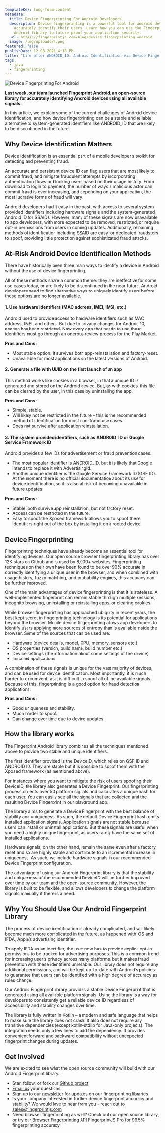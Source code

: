 ```yaml
---
templateKey: long-form-content
metadata:
  title: Device Fingerprinting For Android Developers
  description: Device fingerprinting is a powerful tool for Android developers to
    accurately identify their users. Learn how you can use the Fingerprint
    Android library to future-proof your application security.
  url: https://fingerprintjs.com/blog/device-fingerprinting-android
  image: /img/uploads/4.png
featured: false
publishDate: 12.08.2020 4:18 PM
title: "Life after ANDROID_ID: Android Identification via Device Fingerprinting"
tags:
  - java
  - fingerprinting
---
```

![Device Fingerprinting For Android](/img/uploads/4.png 'Fingerprint Android')

**Last week, our team launched Fingerprint Android, an open-source library for accurately identifying Android devices using all available signals.**

In this article, we explain some of the current challenges of Android device identification, and how device fingerprinting can be a stable and reliable alternative to system-generated identifiers like ANDROID_ID that are likely to be discontinued in the future.

## Why Device Identification Matters

Device identification is an essential part of a mobile developer’s toolkit for detecting and preventing fraud.

An accurate and persistent device ID can flag users that are most likely to commit fraud, and mitigate fraudulent attempts by incorporating authentication flows or blocking users based on their usage history. From download to login to payment, the number of ways a malicious actor can commit fraud is ever increasing, and depending on your application, the most lucrative forms of fraud will vary.

Android developers had it easy in the past, with access to several system-provided identifiers including hardware signals and the system-generated Android ID (or SSAID). However, many of these signals are now unavailable to app developers, with more expected to be removed, restricted, or require opt-in permissions from users in coming updates. Additionally, remaining methods of identification including SSAID are easy for dedicated fraudsters to spoof, providing little protection against sophisticated fraud attacks.

## At-Risk Android Device Identification Methods

There have historically been three main ways to identify a device in Android without the use of device fingerprinting.

All of these methods share a common theme: they are ineffective for some use cases today, or are likely to be discontinued in the near future. Android developers need to find alternative ways to uniquely identify users before these options are no longer available.

#### 1. Use hardware identifiers (MAC address, IMEI, IMSI, etc.)

Android used to provide access to hardware identifiers such as MAC address, IMEI, and others. But due to privacy changes for Android 10, access has been restricted. Now every app that needs to use these identifiers must go through an onerous review process for the Play Market.

**Pros and Cons:**

* Most stable option. It survives both app-reinstallation and factory-reset.
* Unavailable for most applications on the latest versions of Android.

#### 2. Generate a file with UUID on the first launch of an app

This method works like cookies in a browser, in that a unique ID is generated and stored on the Android device. But, as with cookies, this file can be cleared by the user, in this case by uninstalling the app.

**Pros and Cons:**

* Simple, stable.
* Will likely not be restricted in the future - this is the recommended method of identification for most non-fraud use cases.
* Does not survive after application reinstallation.

#### 3. The system provided identifiers, such as ANDROID_ID or Google Service Framework ID

Android provides a few IDs for advertisement or fraud prevention cases.

* The most popular identifier is ANDROID_ID, but it is likely that Google intends to replace it with AdvertisingId.
* Another unique identifier is the Google Service Framework ID (GSF ID). At the moment there is no official documentation about its use for device identification, so it is also at risk of becoming unavailable in future updates

**Pros and Cons:**

* Stable: both survive app reinstallation, but not factory reset.
* Access can be restricted in the future.
* Easy to spoof:the Xposed framework allows you to spoof these identifiers right out of the box by installing it on a rooted device.

## Device Fingerprinting

Fingerprinting techniques have already become an essential tool for identifying devices. Our open source browser fingerprinting library has over 12K stars on Github and is used by 8,000+ websites. Fingerprinting techniques on their own have been found to be over 90% accurate in correctly identifying a unique user in the browser, and when combined with usage history, fuzzy matching, and probability engines, this accuracy can be further improved.

One of the main advantages of device fingerprinting is that it is stateless. A well-implemented fingerprint can remain stable through multiple sessions, incognito browsing, uninstalling or reinstalling apps, or clearing cookies.

While browser fingerprinting has approached ubiquity in recent years, the best kept secret in fingerprinting technology is its potential for applications beyond the browser. Mobile device fingerprinting allows app developers to identify users applying more sources of entropy than is available inside the browser. Some of the sources that can be used are:

* Hardware (device details, model, CPU, memory, sensors etc.)
* OS properties (version, build name, build number etc.)
* Device settings (the information about some settings of the device)
* Installed applications

A combination of these signals is unique for the vast majority of devices, and can be used for device identification. Most importantly, it is much harder to circumvent, as it is difficult to spoof all of the available signals. Because of this, fingerprinting is a good option for fraud detection applications.

**Pros and Cons:**

* Good uniqueness and stability.
* Much harder to spoof.
* Can change over time due to device updates.

## How the library works

The Fingerprint Android library combines all the techniques mentioned above to provide two stable and unique identifiers.

The first identifier provided is the DeviceID, which relies on GSF ID and ANDROID ID. They are stable but it is possible to spoof them with the Xposed framework (as mentioned above).

For instances where you want to mitigate the risk of users spoofing their DeviceID, the library also generates a Device Fingerprint. Our fingerprinting process collects over 50 platform signals and calculates a unique hash for each user. You can easily see all the signals that are collected and the resulting Device Fingerprint in our playground app.

The library aims to generate a Device Fingerprint with the best balance of stability and uniqueness. As such, the default Device Fingerprint hash omits installed application signals. Application signals are not stable because users can install or uninstall applications. But these signals are useful when you need a highly unique fingerprint, as users rarely have the same set of installed applications.

Hardware signals, on the other hand, remain the same even after a factory reset and so are highly stable and contribute to an incremental increase in uniqueness. As such, we include hardware signals in our recommended Device Fingerprint configuration.

The advantage of using our Android Fingerprint library is that the stability and uniqueness of the recommended DeviceID will be further improved over time by our team and the open-source community. However, the library is built to be flexible, and allows developers to change the platform signals manually if there is a need.

## Why You Should Use Our Android Fingerprint Library

The process of device identification is already complicated, and will likely become much more complicated in the future, as happened with iOS and IFDA, Apple’s advertising identifier.

To apply IFDA as an identifier, the user now has to provide explicit opt-in permissions to be tracked for advertising purposes. This is a common trend for increasing user’s privacy across many platforms, but it makes fraud prevention with these identifiers unreliable. Our library does not require any additional permissions, and will be kept up-to-date with Android’s policies to guarantee that users can be identified with a high degree of accuracy as rules change.

Our Android Fingerprint library provides a stable Device Fingerprint that is generated using all available platform signals. Using the library is a way for developers to consistently get a reliable device ID regardless of accessibility and stability changes over time.

The library is fully written in Kotlin – a modern and safe language that helps to make sure the library does not crash. It also does not require any transitive dependencies (except kotlin-stdlib for Java-only projects). The integration needs only a few lines to add the dependency. It provides convenient forward and backward compatibility without unexpected fingerprint changes during updates.

## Get Involved

We are excited to see what the open source community will build with our Android Fingerprint library.

* Star, follow, or fork our [Github project](https://github.com/fingerprintjs/fingerprint-android)
* [Email us](mailto:sales@fingerprintjs.com) your questions
* Sign up to our [newsletter](https://mailchi.mp/708d84efc0c1/updates-signup) for updates on our fingerprinting libraries
* Is your company interested in further device fingerprint accuracy and stability? We would love to hear from you - reach out to [sales@fingerprintjs.com](sales@fingerprintjs.com)
* Need browser fingerprinting as well? Check out our open source library, or try our [Browser Fingerprinting API](https://fingerprintjs.com/) FingerprintJS Pro for 99.5% fingerprinting accuracy